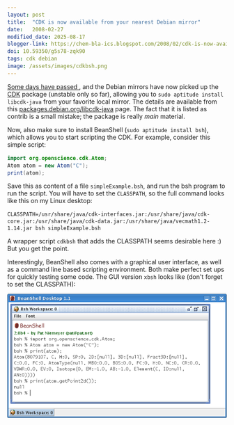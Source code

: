 ```yaml
---
layout: post
title:  "CDK is now available from your nearest Debian mirror"
date:   2008-02-27
modified_date: 2025-08-17
blogger-link: https://chem-bla-ics.blogspot.com/2008/02/cdk-is-now-available-from-your-nearest.html
doi: 10.59350/g5s78-zqk90
tags: cdk debian
image: /assets/images/cdkbsh.png
---
```


[Some days have passed <i class="fa-solid fa-recycle fa-xs"></i>](https://chem-bla-ics.linkedchemistry.info/2008/02/20/cdk-close-to-entering-debian.html),
and the Debian mirrors have
now picked up the [CDK](http://cdk.sf.net/) package (unstable only so far), allowing you to `sudo aptitude install libcdk-java` from
your favorite local mirror. The details are available from this [packages.debian.org/libcdk-java](http://packages.debian.org/libcdk-java)
page. The fact that it is listed as contrib is a small mistake; the package is really *main* material.

Now, also make sure to install BeanShell (`sudo aptitude install bsh`), which allows you to start scripting the CDK. For example,
consider this simple script:

```java
import org.openscience.cdk.Atom;
Atom atom = new Atom("C");
print(atom);
```

Save this as content of a file `simpleExample.bsh`, and run the bsh program to run the script. You will have to set the
`CLASSPATH`, so the full command looks like this on my Linux desktop:

```shell
CLASSPATH=/usr/share/java/cdk-interfaces.jar:/usr/share/java/cdk-core.jar:/usr/share/java/cdk-data.jar:/usr/share/java/vecmath1.2-1.14.jar bsh simpleExample.bsh
```

A wrapper script `cdkbsh` that adds the CLASSPATH seems desirable here :) But you get the point.

Interestingly, BeanShell also comes with a graphical user interface, as well as a command line based scripting environment.
Both make perfect set ups for quickly testing some code. The GUI version `xbsh` looks like (don't forget to set the CLASSPATH):

![](/assets/images/cdkbsh.png)
